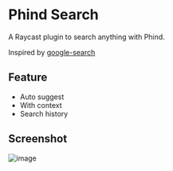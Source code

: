 # Phind Search

A Raycast plugin to search anything with Phind.

Inspired by [google-search](https://github.com/raycast/extensions/tree/05c03625c58bda030eaa7f9be2138afe59f96492/extensions/google-search)

## Feature
- Auto suggest
- With context
- Search history

## Screenshot
![image](https://github.com/aiyogg/phind-search/assets/15699954/cebd42c3-abab-4a97-9ec1-d1e28381c769)
